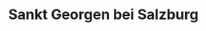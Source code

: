 ---
title: Sankt Georgen bei Salzburg
url: /sankt-georgen-bei-salzburg/
latitude: 47.957
longitude: 12.919
---